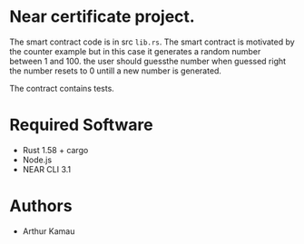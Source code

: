 # Near certificate project.

The smart contract code  is in src `lib.rs`.
The smart contract is motivated by the counter example but in this case it generates a random number between 1 and 100.
the user should guessthe number when guessed right the number resets to 0 untill a new number is generated.

The contract contains tests.

# Required Software

- Rust 1.58 + cargo
- Node.js
- NEAR CLI 3.1

# Authors
- Arthur Kamau
